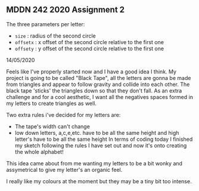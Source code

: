 ## MDDN 242 2020 Assignment 2

The three parameters per letter:
  * `size` : radius of the second circle
  * `offsetx` : x offset of the second circle relative to the first one
  * `offsety` : y offset of the second circle relative to the first one

14/05/2020

Feels like I've properly started now and I have a good idea I think. My project is going to be called "Black Tape", all the letters are gonna be made from triangles and appear to follow gravity and collide into each other. The black tape 'sticks' the triangles down so that they don't fall. As an extra challenge and for a cool aesthetic, I want all the negatives spaces formed in my letters to create triangles as well.

Two extra rules i've decided for my letters are:
 + The tape's width can't change
 + low down letters, a,c,e,etc. have to be all the same height and high letter's have to be all the same height
In terms of coding today I finished my sketch following the rules I have set out and now it's onto creating the whole alphabet!

This idea came about from me wanting my letters to be a bit wonky and assymetrical to give my letter's an organic feel.

I really like my colours at the moment but they may be a tiny bit too intense.